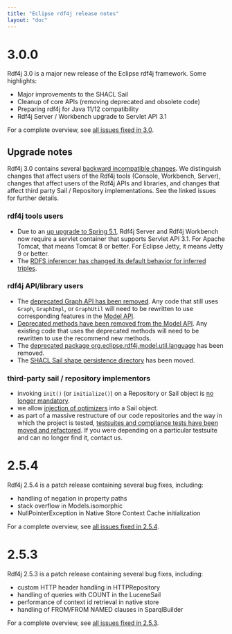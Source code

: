 ```yaml
---
title: "Eclipse rdf4j release notes"
layout: "doc"
---
```


# 3.0.0

Rdf4j 3.0 is a major new release of the Eclipse rdf4j framework. Some highlights:

- Major improvements to the SHACL Sail
- Cleanup of core APIs (removing deprecated and obsolete code)
- Preparing rdf4j for Java 11/12 compatibility
- Rdf4j Server / Workbench upgrade to Servlet API 3.1

For a complete overview, see [all issues fixed in 3.0](https://github.com/eclipse/rdf4j/milestone/17?closed=1).

## Upgrade notes

Rdf4j 3.0 contains several [backward incompatible changes](https://github.com/eclipse/rdf4j/issues?utf8=%E2%9C%93&q=is%3Aissue+label%3A%22Not+backwards+compatible%22+-label%3A%22wontfix%22+milestone%3A3.0.0). We distinguish changes that affect users of the Rdf4j tools (Console, Workbench, Server), changes that affect users of the Rdf4j APIs and libraries, and changes that affect third party Sail / Repository implementations. See the linked issues for further details.

### rdf4j tools users

- Due to an [up upgrade to Spring 5.1](https://github.com/eclipse/rdf4j/issues/1343), Rdf4j Server and Rdf4j Workbench now require a servlet container that supports Servlet API 3.1. For Apache Tomcat, that means Tomcat 8 or better. For Eclipse Jetty, it means Jetty 9 or better.
- The [RDFS inferencer has changed its default behavior for inferred triples](https://github.com/eclipse/rdf4j/issues/1227). 

### rdf4j API/library users

- The [deprecated Graph API has been removed](https://github.com/eclipse/rdf4j/issues/389). Any code that still uses `Graph`, `GraphImpl`, or `GraphUtil` will need to be rewritten to use corresponding features in the [Model API](https://rdf4j.eclipse.org/documentation/programming/model/#the-model-interface).
- [Deprecated methods have been removed from the Model API](https://github.com/eclipse/rdf4j/issues/748). Any existing code that uses the deprecated methods will need to be rewritten to use the recommend new methods.
- The [deprecated package org.eclipse.rdf4j.model.util.language](https://github.com/eclipse/rdf4j/issues/675) has been removed.
- The [SHACL Sail shape persistence directory](https://github.com/eclipse/rdf4j/issues/1504) has been moved.

### third-party sail / repository implementors

- invoking `init()` (or `initialize()`) on a Repository or Sail object is [no longer mandatory](https://github.com/eclipse/rdf4j/issues/1223). 
- we allow [injection of optimizers](https://github.com/eclipse/rdf4j/issues/1280) into a Sail object. 
- as part of a massive restructure of our code repositories and the way in which the project is tested, [testsuites and compliance tests have been moved and refactored](https://github.com/eclipse/rdf4j/issues/1236). If you were depending on a particular testsuite and can no longer find it, contact us. 

# 2.5.4

Rdf4j 2.5.4 is a patch release containing several bug fixes, including:

- handling of negation in property paths
- stack overflow in Models.isomorphic
- NullPointerException in Native Store Context Cache initialization 

For a complete overview, see [all issues fixed in 2.5.4](https://github.com/eclipse/rdf4j/milestone/40?closed=1).

# 2.5.3

Rdf4j 2.5.3 is a patch release containing several bug fixes, including:

- custom HTTP header handling in HTTPRepository
- handling of queries with COUNT in the LuceneSail
- performance of context id retrieval in native store
- handling of FROM/FROM NAMED clauses in SparqlBuilder

For a complete overview, see [all issues fixed in 2.5.3](https://github.com/eclipse/rdf4j/milestone/37?closed=1).
